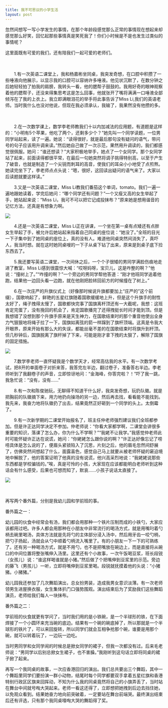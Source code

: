 ```yaml
---
title: 我不可思议的小学生活 
layout: post
---
```

忽然间想写一写小学发生的事情，在那个年龄段感觉那么正常的事情现在想起来却感觉那么好笑，回忆起那些事情真是笑死我了！你们小时候是不是也发生过类似的事情呢？

这里面既有可爱的我们，还有陪我们一起可爱的老师们。

　　

　　1.有一次英语二课堂上，我和杨嘉彬坐同桌，我突发奇想，在口腔中积攒了一些唾液向他展示，以显示我的口腔可以容纳许多唾液。他见状沉默了，在数分钟之后她轻轻拍了拍我的肩膀，我转头一看，他的腮帮子鼓鼓的。我用好奇的眼神观察着他的腮帮子，还没来得集思考这是怎么回事，他就张开了嘴将满满一口唾液全部倾泻在了我的上衣上。我立即满眼泪花的举手将此事告诉了Miss Li,我们的英语老师。当时我什么也没对他说，但现在我必须承认，我输了，我果然没有他攒的多。

　　

　　2.在一次数学课上，数学李老师教我们十以内加减法的应用题，有道题是这样的：“小明有5个苹果，他吃了两个，还剩多少个？”她先叫一个同学读题，一位男同学站起来，读了一遍。她说：“读得很好，就是最后那句没有疑问的语气，带问号的句子应该用升调来读。”然后她自己做了一次示范，果然用升调读的，我们都感觉很佩服。她问：“谁还想读？”大家积极地举手，她点了一个女同学。那个女同学站了起来，前面读得都很平常，在最后一句她突然将调子挑得特别高，以至于产生了破音，也就是制造了一个尖锐而刺耳的高音，使我们的耳朵小小地受了点煎熬。她读完坐下了，李老师点点头说：“嗯，很好，这回读出疑问的语气来了。大家以后读题就要这样读。”

 

　　3.又是一次英语二课堂，Miss Li教我们番茄这个单词，tomato。我们一遍一遍地跟她读着，学完后她问：“哪个同学还有问题？”一个又瘦又高的女生举起了手，她站起来说：“Miss Li，我可不可以把它记成投抹布？”原来她是想用谐音的记忆方法，还真是有想象力啊。

  <div class="row">
<div class="col-lg-12">
      <div class="thumbnail">
          <img src="{{site.img}}/primary-school1.jpg">
      </div>
</div>
</div>


　　4.还是一次英语二课堂，Miss Li正在讲课，一个坐在第一桌有点矮还有点胖女生举起了手，被允许后她站起来指着自己同桌的座位说：“她没了。”全班的目光一下子集中到了她同桌的座位上，真的没有人。难道他同桌突然间消失了，真吓人，我当时想。就在这时她同桌嗖的一下子从桌下钻了出来，原来是到桌子底下捡东西去了。



　　5.我还要写英语二课堂，一次间休之后，一个个子很矮的男同学满脸伤痕地走进了教室，Miss Li感到很震惊大喊：“哎呀妈呀，宝贝儿，这是咋整的啊？”他说：“撞树上了。”“咋撞的啊？”一个旁边的男同学帮他答道：“刚才他班同学追着他跑，结果他一边回头看一边跑，就在他刚把脸转回前方的时候撞在了树上。”



　　6.在一次庄严的升旗仪式上（好像那时候说升旗都要加上“庄严的”这个前缀），国歌响起了，鲜艳的五星红旗随着国歌缓缓地上升，但是这个升旗手的耐性太好了，绳子拽得太慢了，国歌都快完事了国旗离杆顶还有一大截呢，我想：这班肯定完蛋了，没有挽回的机会了，肯定国歌播完了还得拽挺长时间才能到顶。但是我想错了没想到那个升旗手原来是天生神力，在国歌结束时的那个重音他使出全身力气狠狠地将绳子拉了一下，国旗如离弦的箭一样蹿到了旗杆顶端。这真是令我大开眼界，原来开始有那么大的失误，都能丝毫不差的在国歌结束时将旗升到杆顶。但几秒钟后，国旗脱离了旗杆掉了下来，可能是刚才拿下拽的太狠了，解除了国旗的固定措施。

  <div class="row">
<div class="col-lg-12">
      <div class="thumbnail">
          <img src="{{site.img}}/primary-school1.jpg">
      </div>
</div>
</div>

 

　　7.数学李老师一直怀疑我是个数学天才，经常高估我的水平。有一次数学考试，把8开的单面卷子对折来答，我答完左半边，翻过卷子，准备答右半边。李老师听到了我翻卷子的声音，立即惊讶地问：“金海峰，你答完啦？！”吓了我一跳，我急忙说：“没有，没有……”

 

　　8.有一次和陈俊驰玩，无聊得不知道干什么好，我突发奇想，玩扔队徽。就是把胸前的队徽摘下来，用力地扔向操场的另一边，然后再去找，看看能不能找到。我先来，我奋力地将队徽扔了出去，结果竟然正好砸到一个同学的头上。太倒霉了。

 

　　9.有一次新学期的二课堂开始报名了，班主任仲老师强烈建议我们全班都参加。但是许正达同学决定不参加。仲老师说：“你看大家都学啊，二课堂会讲很多重要的知识，落课了怎么办，你为什么不学啊？”“我姥不让我学。”我感觉仲老师此时可能怀疑许正达在说谎，她问：“你姥姥怎么跟你说的啊？”许正达好像忘记了唠唠具体是怎么说的了，便眉头紧锁陷入了沉思，片刻之后，他的眉毛忽然间舒展了，仿佛突然间想起了什么，面露喜色，感觉自己马上就要从被老师怀疑的窘迫境地中解脱了，他的答案证明了他真的没有说谎，他兴高采烈地说：“我姥姥说那些东西都是学校骗钱的。”唉，真是可怜的小孩，大家现在应该都能明白老师听到这种话会有什么感受，后果也可想而知了，默哀……小孩子说话太直接了。

 
 <div class="row">
<div class="col-lg-12">
      <div class="thumbnail">
          <img src="{{site.img}}/primary-school1.jpg">
      </div>
</div>
</div>

　　

 

 

再写两个番外篇，分别是我幼儿园和学前班的事。

 

番外篇之一：

幼儿园的伙食中经常会有汤，我们都会用那种一个铁片压制而成的小铁勺，大家应该都用过吧。许多人都会用那种在小朋友中非常流行的喝汤方式，就是用嘴叼着勺柄去碗里喝汤，具体方法就是先将勺的主体部分浸入汤中，然后用牙齿一咬勺柄，把勺子扬起，汤就会从勺中顺着勺柄流入嘴里了。有的小朋友一下一下的可熟练了。还有另一种喝汤方式，就是不用勺，也不是把嘴放在碗边上，而是直接将从碗口的中间位置将整张嘴伸入汤里。这里还有个小故事，一次午饭喝豆浆，班长段锐（女孩儿）说：“谁这样喝谁就是小猪。”然后做了个把嘴伸到豆浆里的示范。旁边的藤飞（男孩儿）一听，立即将嘴伸到豆浆里喝。段锐就抚摸着他的头说：“小猪猪。小猪猪。”

幼儿园我还参加了几次舞蹈演出，总女扮男装，造成我男女意识淡薄。有一次老师领男生进屋换衣服，女生集体扒门口强势围观。演出结束后为了奖励我们这些舞蹈演员，老师给我们每人一块抹布。

 


番外篇之二：

学前班的伙食就更有学问了，当时我们用的是小铁碗，是一个半球形的铁，在下面焊接了一个小圆环来充当碗的底边。结果有一个碗的碗底掉了，所以那就是一个半球形的铁片了，可以来回旋转，所以同学们就会互相争抢那个碗，谁要是用那个碗，就可以转着玩了，一边玩一边吃。

当时男同学和女同学闹的时候总是掀女同学的裙子，但我一次都没有过。后来毛老师说：“男同学以后别总掀女生裙子，也不害臊。”我刚听到这句话立即将同桌的裙子掀了起来。

再写一个我同桌的故事，一次应香港回归的演出。我们总共要出三个舞蹈，其中一个舞蹈里同学们要扮演一群小动物，结尾时每个同学都要双手拿着五星红旗和香港特别行政区区旗来回挥动，不知为什么我的同桌竟然将自己的小旗弄丢了，当时站在舞台中间就号啕大哭起来。老师一看这还得了，立即想把她拽到后边去挡住她，以免观众看到。结果她奋力地向前突破着，一定要站在舞台前端哭。最终演出结束后还有评选，只有那个我同桌嚎啕大哭的舞蹈得了奖。
